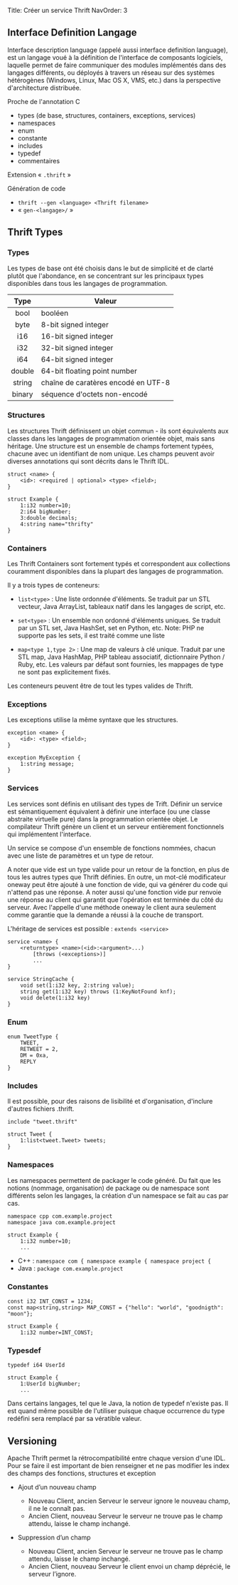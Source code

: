 Title: Créer un service Thrift
NavOrder: 3
## Interface Definition Langage

Interface description language (appelé aussi interface definition language), est un langage voué à la définition de l'interface de composants logiciels, laquelle permet de faire communiquer des modules implémentés dans des langages différents, ou déployés à travers un réseau sur des systèmes hétérogènes (Windows, Linux, Mac OS X, VMS, etc.) dans la perspective d'architecture distribuée.

Proche de l'annotation C

- types (de base, structures, containers, exceptions, services)
- namespaces
- enum
- constante
- includes
- typedef
- commentaires

Extension « `.thrift` »

Génération de code
- `thrift --gen <language> <Thrift filename>`
- « `gen-<langage>/` »

## Thrift Types
### Types
Les types de base ont été choisis dans le but de simplicité et de clarté plutôt que l'abondance, en se concentrant sur les principaux types disponibles dans tous les langages de programmation.

| Type | Valeur |
|:-----:|-----|
| bool | booléen |
| byte | 8-bit signed integer |
| i16 | 16-bit signed integer |
| i32 | 32-bit signed integer |
| i64 | 64-bit signed integer |
| double | 64-bit floating point number |
| string | chaîne de caratères encodé en UTF-8 |
| binary | séquence d'octets non-encodé |

### Structures
Les structures Thrift définissent un objet commun - ils sont équivalents aux classes dans les langages de programmation orientée objet, mais sans héritage. Une structure est un ensemble de champs fortement typées, chacune avec un identifiant de nom unique. Les champs peuvent avoir diverses annotations qui sont décrits dans le Thrift IDL.

    struct <name> {
        <id>: <required | optional> <type> <field>;
    }

    struct Example {
        1:i32 number=10;
        2:i64 bigNumber;
        3:double decimals;
        4:string name="thrifty"
    }

### Containers
Les Thrift Containers sont fortement typés et correspondent aux collections couramment disponibles dans la plupart des langages de programmation.

Il y a trois types de conteneurs:

- `list<type>` : Une liste ordonnée d'éléments. Se traduit par un STL vecteur, Java ArrayList, tableaux natif dans les langages de script, etc.

- `set<type>` : Un ensemble non ordonné d'éléments uniques. Se traduit par un STL set, Java HashSet, set en Python, etc. Note: PHP ne supporte pas les sets, il est traité comme une liste

- `map<type 1,type 2>` : Une map de valeurs à clé unique. Traduit par une STL map, Java HashMap, PHP tableau associatif, dictionnaire Python / Ruby, etc. Les valeurs par défaut sont fournies, les mappages de type ne sont pas explicitement fixés.

Les conteneurs peuvent être de tout les types valides de Thrift.

### Exceptions
Les exceptions utilise la même syntaxe que les structures.

    exception <name> {
        <id>: <type> <field>;
    }

    exception MyException {
        1:string message;
    }

### Services
Les services sont définis en utilisant des types de Trift. Définir un service est sémantiquement équivalent à définir une interface (ou une classe abstraite virtuelle pure) dans la programmation orientée objet. Le compilateur Thrift génère un client et un serveur entièrement fonctionnels qui implémentent l'interface.

Un service se compose d'un ensemble de fonctions nommées, chacun avec une liste de paramètres et un type de retour.

A noter que vide est un type valide pour un retour de la fonction, en plus de tous les autres types que Thrift définies.
En outre, un mot-clé modificateur oneway peut être ajouté à une fonction de vide, qui va générer du code qui n'attend pas une réponse.
A noter aussi qu'une fonction vide pur renvoie une réponse au client qui garantit que l'opération est terminée du côté du serveur. Avec l'appelle d'une méthode oneway le client  aura seulement comme garantie que la demande a réussi à la couche de transport.

L'héritage de services est possible : `extends <service>`

    service <name> {
        <returntype> <name>(<id>:<argument>...)
            [throws (<exceptions>)]
            ...
    }

    service StringCache {
        void set(1:i32 key, 2:string value);
        string get(1:i32 key) throws (1:KeyNotFound knf);
        void delete(1:i32 key)
    }

### Enum

    enum TweetType {
        TWEET,
        RETWEET = 2,
        DM = 0xa,
        REPLY
    }  

### Includes
Il est possible, pour des raisons de lisibilité et d'organisation, d'inclure d'autres fichiers .thrift.

    include "tweet.thrift"

    struct Tweet {
        1:list<tweet.Tweet> tweets;
    }

### Namespaces
Les namespaces permettent de packager le code généré. Du fait que les notions (nommage, organisation) de package ou de namespace sont différents selon les langages, la création d'un namespace se fait au cas par cas.

    namespace cpp com.example.project
    namespace java com.example.project

    struct Example {
        1:i32 number=10;
        ...

- C++ : `namespace com { namespace example { namespace project {`
- Java : `package com.example.project`

### Constantes

    const i32 INT_CONST = 1234;
    const map<string,string> MAP_CONST = {"hello": "world", "goodnigth": "moon"};

    struct Example {
        1:i32 number=INT_CONST;

### Typesdef

    typedef i64 UserId

    struct Example {
        1:UserId bigNumber;
        ...

Dans certains langages, tel que le Java, la notion de typedef n'existe pas. Il est quand même possible de l'utiliser puisque chaque occurrence du type redéfini sera remplacé par sa vératible valeur.

## Versioning

Apache Thrift permet la rétrocompatibilité entre chaque version d'une IDL. Pour se faire il est important de bien renseigner et ne pas modifier les index des champs des fonctions, structures et exception

- Ajout d’un nouveau champ
    - Nouveau Client, ancien Serveur
le serveur ignore le nouveau champ, il ne le connaît pas.
    - Ancien Client, nouveau Serveur
le serveur ne trouve pas le champ attendu, laisse le champ inchangé.

- Suppression d’un champ
    - Nouveau Client, ancien Serveur
le serveur ne trouve pas le champ attendu, laisse le champ inchangé.
    - Ancien Client, nouveau Serveur
le client envoi un champ déprécié, le serveur l’ignore.

